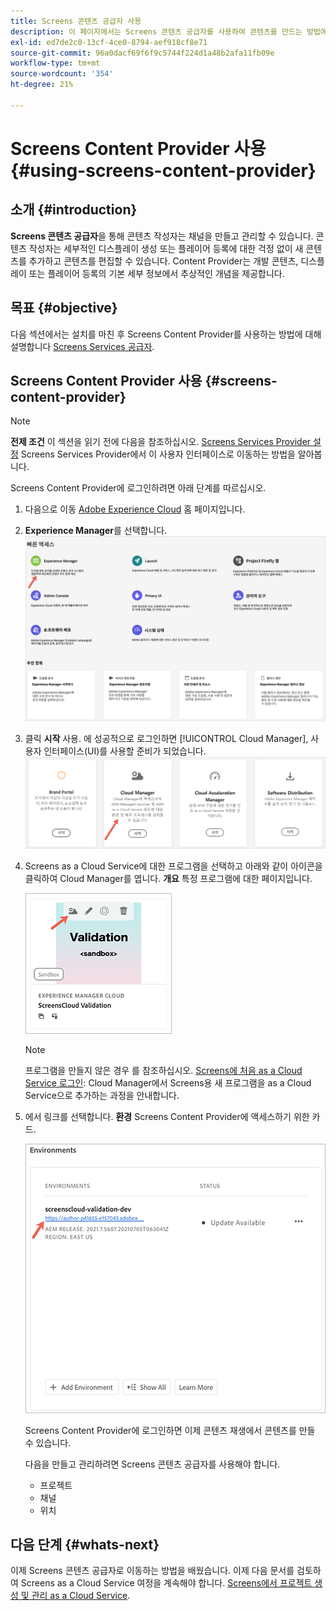 ```yaml
---
title: Screens 콘텐츠 공급자 사용
description: 이 페이지에서는 Screens 콘텐츠 공급자를 사용하여 콘텐츠를 만드는 방법에 대해 설명합니다.
exl-id: ed7de2c0-13cf-4ce0-8794-aef918cf8e71
source-git-commit: 96a0dacf69f6f9c5744f224d1a48b2afa11fb09e
workflow-type: tm+mt
source-wordcount: '354'
ht-degree: 21%

---
```


# Screens Content Provider 사용 {#using-screens-content-provider}

## 소개 {#introduction}

**Screens 콘텐츠 공급자**&#x200B;을 통해 콘텐츠 작성자는 채널을 만들고 관리할 수 있습니다. 콘텐츠 작성자는 세부적인 디스플레이 생성 또는 플레이어 등록에 대한 걱정 없이 새 콘텐츠를 추가하고 콘텐츠를 편집할 수 있습니다. Content Provider는 개발 콘텐츠, 디스플레이 또는 플레이어 등록의 기본 세부 정보에서 추상적인 개념을 제공합니다.

## 목표 {#objective}

다음 섹션에서는 설치를 마친 후 Screens Content Provider를 사용하는 방법에 대해 설명합니다 [Screens Services 공급자](https://experienceleague.adobe.com/docs/experience-manager-cloud-service/screens-as-cloud-service/configure-screens-cloud/navigating-to-screens-services-provider.html?lang=en).

## Screens Content Provider 사용 {#screens-content-provider}

>[!NOTE]
>**전제 조건**
>이 섹션을 읽기 전에 다음을 참조하십시오. [Screens Services Provider 설정](https://experienceleague.adobe.com/docs/experience-manager-cloud-service/screens-as-cloud-service/configure-screens-cloud/navigating-to-screens-services-provider.html?lang=en) Screens Services Provider에서 이 사용자 인터페이스로 이동하는 방법을 알아봅니다.

Screens Content Provider에 로그인하려면 아래 단계를 따르십시오.

1. 다음으로 이동 [Adobe Experience Cloud](https://experience.adobe.com) 홈 페이지입니다.

1. **Experience Manager**를 선택합니다.
   ![](/help/implementing/cloud-manager/getting-access-to-aem-in-cloud/assets/landing-page1.png)

1. 클릭 **시작** 사용. 에 성공적으로 로그인하면 [!UICONTROL Cloud Manager], 사용자 인터페이스(UI)를 사용할 준비가 되었습니다.
   ![](/help/implementing/cloud-manager/getting-access-to-aem-in-cloud/assets/landing-page2.png)

1. Screens as a Cloud Service에 대한 프로그램을 선택하고 아래와 같이 아이콘을 클릭하여 Cloud Manager를 엽니다. **개요** 특정 프로그램에 대한 페이지입니다.

   ![](/help/screens-cloud/assets/configure/screens-cp-1.png)

   >[!NOTE]
   >프로그램을 만들지 않은 경우 를 참조하십시오. [Screens에 처음 as a Cloud Service 로그인](https://experienceleague.adobe.com/docs/experience-manager-cloud-service/screens-as-cloud-service/onboarding-screens-cloud/first-time-login-screens-cloud.html?lang=en): Cloud Manager에서 Screens용 새 프로그램을 as a Cloud Service으로 추가하는 과정을 안내합니다.


1. 에서 링크를 선택합니다. **환경** Screens Content Provider에 액세스하기 위한 카드.

   ![](/help/screens-cloud/assets/configure/screens-cp-2.png)

   Screens Content Provider에 로그인하면 이제 콘텐츠 재생에서 콘텐츠를 만들 수 있습니다.

   다음을 만들고 관리하려면 Screens 콘텐츠 공급자를 사용해야 합니다.

   * 프로젝트
   * 채널
   * 위치

## 다음 단계 {#whats-next}

이제 Screens 콘텐츠 공급자로 이동하는 방법을 배웠습니다. 이제 다음 문서를 검토하여 Screens as a Cloud Service 여정을 계속해야 합니다. [Screens에서 프로젝트 생성 및 관리 as a Cloud Service](https://experienceleague.adobe.com/docs/experience-manager-cloud-service/screens-as-cloud-service/create-content/creating-projects-screens-cloud.html?lang=en).
